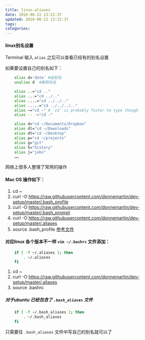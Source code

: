 ```yaml
---
title: linux-aliases
date: 2016-06-22 13:22:37
updated: 2016-06-22 13:22:37
tags:
categories:
---
```


#### linux别名设置

Terminal 输入 `alias` 之后可以查看已经有的别名设置

如果要设置自己的别名如下：
```bash
	alias d='date' #起别名
	unalias d  #删除别名

	alias ..="cd .."
	alias ...="cd ../.."
	alias ....="cd ../../.."
	alias .....="cd ../../../.."
	alias ~="cd ~" # `cd` is probably faster to type though
	alias -- -="cd -"

	alias d="cd ~/Documents/Dropbox"
	alias dl="cd ~/Downloads"
	alias dt="cd ~/Desktop"
	alias p="cd ~/projects"
	alias g="git"
	alias h="history"
	alias j="jobs"
	……
```
<!-- more -->

网络上很多人整理了常用的操作

#### Mac OS 操作如下：
1. cd ~
2. curl -O https://raw.githubusercontent.com/donnemartin/dev-setup/master/.bash_profile
3. curl -O https://raw.githubusercontent.com/donnemartin/dev-setup/master/.bash_prompt
4. curl -O https://raw.githubusercontent.com/donnemartin/dev-setup/master/.aliases
5. source .bash_profile
[参考文件](https://github.com/donnemartin/dev-setup)

#### 对应linux 各个版本不一样 `vim ~/.bashrc` 文件添加：

```bash
	if [ -f ~/.aliases ]; then
    	. ~/.aliases
	fi
```
1. cd ~
2. curl -O https://raw.githubusercontent.com/donnemartin/dev-setup/master/.aliases
3. source .bashrc

##### 对于ubuntu 已经包含了 `.bash_aliases` 文件

```bash
	if [ -f ~/.bash_aliases ]; then
	    . ~/.bash_aliases
	fi
```
只需要往 `.bash_aliases` 文件中写自己的别名就可以了
